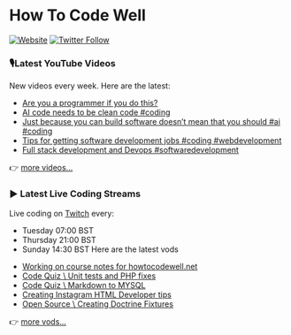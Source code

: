 # How To Code Well

[![Website](https://img.shields.io/twitch/status/howtocodewell?color=pink&label=LIVE%20CODING%20ON%20TWITCH&logoColor=%3D&style=for-the-badge)](https://howtocodewell.net/live)
[![Twitter Follow](https://img.shields.io/twitter/follow/howtocodewell?color=pink&logo=twitter&style=for-the-badge)](https://twitter.com/intent/follow?original_referer=https%3A%2F%2Fgithub.com%2Fhowtocodewell&screen_name=howtocodewell)


### 🎙️Latest YouTube Videos
New videos every week.  Here are the latest:
<!-- YOUTUBE-HTCW:START -->
- [Are you a programmer if you do this?](https://www.youtube.com/shorts/CerxIkeoltI)
- [AI code needs to be clean code #coding](https://www.youtube.com/shorts/CzETvc4Gqz4)
- [Just because you can build software doesn’t mean that you should #ai #coding](https://www.youtube.com/shorts/kq_xs_WbGZA)
- [Tips for getting software development jobs #coding #webdevelopment](https://www.youtube.com/shorts/qmoERzLNA48)
- [Full stack development and Devops #softwaredevelopment](https://www.youtube.com/shorts/-EgSSzQrMLU)
<!-- YOUTUBE-HTCW:END -->

👉 [more videos...](https://youtube.com/howtocodewell)

### ▶️ Latest Live Coding Streams
Live coding on [Twitch](https://howtocodewell.net/live) every:
- Tuesday 07:00 BST
- Thursday 21:00 BST
- Sunday 14:30 BST
Here are the latest vods

<!-- YOUTUBE-HTCW-LIVE:START -->
- [Working on course notes for howtocodewell.net](https://www.youtube.com/watch?v=_B8ZnOHLR8U)
- [Code Quiz \\ Unit tests and PHP fixes](https://www.youtube.com/watch?v=jV-uSKuHqVk)
- [Code Quiz \\ Markdown to MYSQL](https://www.youtube.com/watch?v=XJkXfZLEPnI)
- [Creating Instagram HTML Developer tips](https://www.youtube.com/watch?v=fL9m1L5bubg)
- [Open Source \\ Creating Doctrine Fixtures](https://www.youtube.com/watch?v=4UZr-5u7zNQ)
<!-- YOUTUBE-HTCW-LIVE:END -->

👉 [more vods...](https://youtube.com/howtocodewelllive)